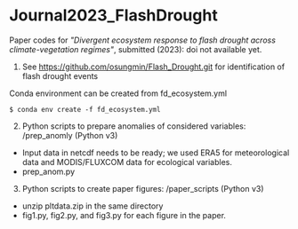 # Journal2023_FlashDrought

Paper codes for *"Divergent ecosystem response to flash drought across climate-vegetation regimes"*, submitted (2023): doi not available yet.

1. See https://github.com/osungmin/Flash_Drought.git for identification of flash drought events

Conda environment can be created from fd_ecosystem.yml
```
$ conda env create -f fd_ecosystem.yml
```

2. Python scripts to prepare anomalies of considered variables: /prep_anomly (Python v3)
  - Input data in netcdf needs to be ready; we used ERA5 for meteorological data and MODIS/FLUXCOM data for ecological variables. 
  - prep_anom.py
  
3. Python scripts to create paper figures: /paper_scripts (Python v3)

  - unzip pltdata.zip in the same directory
  - fig1.py, fig2.py, and fig3.py for each figure in the paper. 

